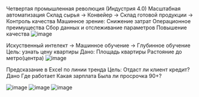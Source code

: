 Четвертая промышленная революция (Индустрия 4.0)
Масштабная автоматизация
Склад сырья -> Конвейер -> Склад готовой продукции -> Контроль качества
Машинное зрение:
Снижение затрат
Операционное преимущества 
Сбор данных и отслеживание параметров
Повышение качества
![image](https://user-images.githubusercontent.com/97594483/188415362-ab0c1eb3-01d0-4336-b2a9-ebaef900d6e6.png)


Искуственный интелект -> Машинное обучение -> Глубинное обучение
Цель: узнать цену квартиры
Дано:
Площадь квартиры
Растояние до метро(центра)
![image](https://user-images.githubusercontent.com/97594452/190994444-09602a42-2a23-40a2-af82-fde7007d03ac.png)

Предсказание в Excel по линии тренда
Цель: 
Отдаст ли клиент кредит?
Дано
Где работает
Какая зарплата
Была ли просрочка 90+?


![image](https://user-images.githubusercontent.com/97594483/194005834-6036d8c9-1299-464d-a4ad-854406fef828.png)
![image](https://user-images.githubusercontent.com/97594483/196613416-58258523-c0c1-46c7-92f1-52fc67d3975e.png)
![image](https://user-images.githubusercontent.com/97594483/194005898-227a2e00-e5c8-47d5-b470-34a0fe8e960f.png)
